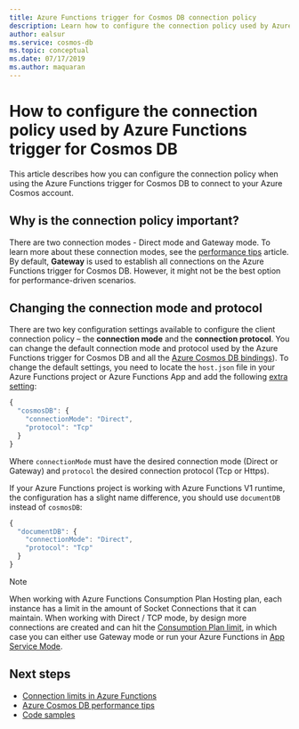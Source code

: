 ```yaml
---
title: Azure Functions trigger for Cosmos DB connection policy
description: Learn how to configure the connection policy used by Azure Functions trigger for Cosmos DB
author: ealsur
ms.service: cosmos-db
ms.topic: conceptual
ms.date: 07/17/2019
ms.author: maquaran
---
```


# How to configure the connection policy used by Azure Functions trigger for Cosmos DB

This article describes how you can configure the connection policy when using the Azure Functions trigger for Cosmos DB to connect to your Azure Cosmos account.

## Why is the connection policy important?

There are two connection modes - Direct mode and Gateway mode. To learn more about these connection modes, see the [performance tips](./performance-tips.md#networking) article. By default, **Gateway** is used to establish all connections on the Azure Functions trigger for Cosmos DB. However, it might not be the best option for performance-driven scenarios.

## Changing the connection mode and protocol

There are two key configuration settings available to configure the client connection policy – the **connection mode** and the **connection protocol**. You can change the default connection mode and protocol used by the Azure Functions trigger for Cosmos DB and all the [Azure Cosmos DB bindings](../azure-functions/functions-bindings-cosmosdb-v2-output.md)). To change the default settings, you need to locate the `host.json` file in your Azure Functions project or Azure Functions App and add the following [extra setting](../azure-functions/functions-bindings-cosmosdb-v2.md#hostjson-settings):

```js
{
  "cosmosDB": {
    "connectionMode": "Direct",
    "protocol": "Tcp"
  }
}
```

Where `connectionMode` must have the desired connection mode (Direct or Gateway) and `protocol` the desired connection protocol (Tcp or Https). 

If your Azure Functions project is working with Azure Functions V1 runtime, the configuration has a slight name difference, you should use `documentDB` instead of `cosmosDB`:

```js
{
  "documentDB": {
    "connectionMode": "Direct",
    "protocol": "Tcp"
  }
}
```

> [!NOTE]
> When working with Azure Functions Consumption Plan Hosting plan, each instance has a limit in the amount of Socket Connections that it can maintain. When working with Direct / TCP mode, by design more connections are created and can hit the [Consumption Plan limit](../azure-functions/manage-connections.md#connection-limit), in which case you can either use Gateway mode or run your Azure Functions in [App Service Mode](../azure-functions/functions-scale.md#app-service-plan).

## Next steps

* [Connection limits in Azure Functions](../azure-functions/manage-connections.md#connection-limit)
* [Azure Cosmos DB performance tips](./performance-tips.md)
* [Code samples](https://github.com/ealsur/serverless-recipes/tree/master/connectionmode)
